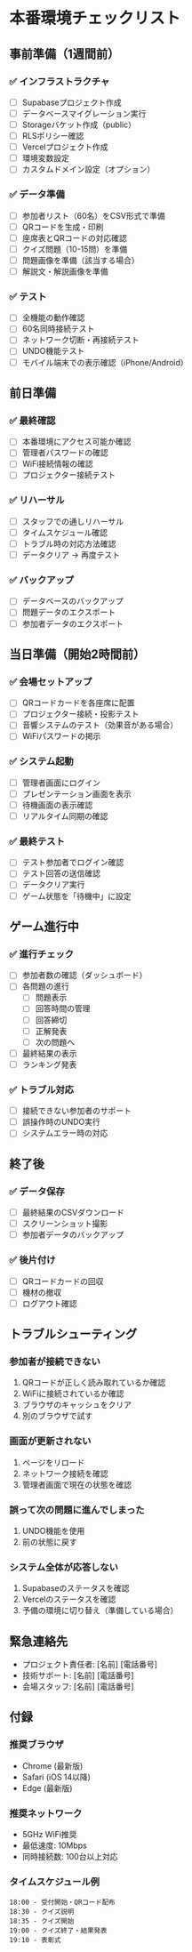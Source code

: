 # 本番環境チェックリスト

## 事前準備（1週間前）

### ✅ インフラストラクチャ
- [ ] Supabaseプロジェクト作成
- [ ] データベースマイグレーション実行
- [ ] Storageバケット作成（public）
- [ ] RLSポリシー確認
- [ ] Vercelプロジェクト作成
- [ ] 環境変数設定
- [ ] カスタムドメイン設定（オプション）

### ✅ データ準備
- [ ] 参加者リスト（60名）をCSV形式で準備
- [ ] QRコードを生成・印刷
- [ ] 座席表とQRコードの対応確認
- [ ] クイズ問題（10-15問）を準備
- [ ] 問題画像を準備（該当する場合）
- [ ] 解説文・解説画像を準備

### ✅ テスト
- [ ] 全機能の動作確認
- [ ] 60名同時接続テスト
- [ ] ネットワーク切断・再接続テスト
- [ ] UNDO機能テスト
- [ ] モバイル端末での表示確認（iPhone/Android）

## 前日準備

### ✅ 最終確認
- [ ] 本番環境にアクセス可能か確認
- [ ] 管理者パスワードの確認
- [ ] WiFi接続情報の確認
- [ ] プロジェクター接続テスト

### ✅ リハーサル
- [ ] スタッフでの通しリハーサル
- [ ] タイムスケジュール確認
- [ ] トラブル時の対応方法確認
- [ ] データクリア → 再度テスト

### ✅ バックアップ
- [ ] データベースのバックアップ
- [ ] 問題データのエクスポート
- [ ] 参加者データのエクスポート

## 当日準備（開始2時間前）

### ✅ 会場セットアップ
- [ ] QRコードカードを各座席に配置
- [ ] プロジェクター接続・投影テスト
- [ ] 音響システムのテスト（効果音がある場合）
- [ ] WiFiパスワードの掲示

### ✅ システム起動
- [ ] 管理者画面にログイン
- [ ] プレゼンテーション画面を表示
- [ ] 待機画面の表示確認
- [ ] リアルタイム同期の確認

### ✅ 最終テスト
- [ ] テスト参加者でログイン確認
- [ ] テスト回答の送信確認
- [ ] データクリア実行
- [ ] ゲーム状態を「待機中」に設定

## ゲーム進行中

### ✅ 進行チェック
- [ ] 参加者数の確認（ダッシュボード）
- [ ] 各問題の進行
  - [ ] 問題表示
  - [ ] 回答時間の管理
  - [ ] 回答締切
  - [ ] 正解発表
  - [ ] 次の問題へ
- [ ] 最終結果の表示
- [ ] ランキング発表

### ✅ トラブル対応
- [ ] 接続できない参加者のサポート
- [ ] 誤操作時のUNDO実行
- [ ] システムエラー時の対応

## 終了後

### ✅ データ保存
- [ ] 最終結果のCSVダウンロード
- [ ] スクリーンショット撮影
- [ ] 参加者データのバックアップ

### ✅ 後片付け
- [ ] QRコードカードの回収
- [ ] 機材の撤収
- [ ] ログアウト確認

## トラブルシューティング

### 参加者が接続できない
1. QRコードが正しく読み取れているか確認
2. WiFiに接続されているか確認
3. ブラウザのキャッシュをクリア
4. 別のブラウザで試す

### 画面が更新されない
1. ページをリロード
2. ネットワーク接続を確認
3. 管理者画面で現在の状態を確認

### 誤って次の問題に進んでしまった
1. UNDO機能を使用
2. 前の状態に戻す

### システム全体が応答しない
1. Supabaseのステータスを確認
2. Vercelのステータスを確認
3. 予備の環境に切り替え（準備している場合）

## 緊急連絡先

- プロジェクト責任者: [名前] [電話番号]
- 技術サポート: [名前] [電話番号]
- 会場スタッフ: [名前] [電話番号]

## 付録

### 推奨ブラウザ
- Chrome (最新版)
- Safari (iOS 14以降)
- Edge (最新版)

### 推奨ネットワーク
- 5GHz WiFi推奨
- 最低速度: 10Mbps
- 同時接続数: 100台以上対応

### タイムスケジュール例
```
18:00 - 受付開始・QRコード配布
18:30 - クイズ説明
18:35 - クイズ開始
19:00 - クイズ終了・結果発表
19:10 - 表彰式
```